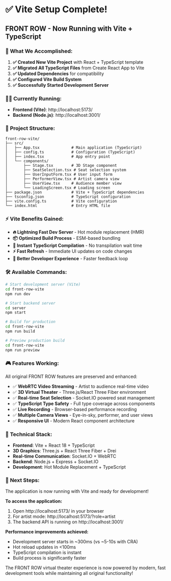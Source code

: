 # ✅ Vite Setup Complete!

## **FRONT ROW - Now Running with Vite + TypeScript**

### 🚀 **What We Accomplished:**

1. **✅ Created New Vite Project** with React + TypeScript template
2. **✅ Migrated All TypeScript Files** from Create React App to Vite
3. **✅ Updated Dependencies** for compatibility
4. **✅ Configured Vite Build System** 
5. **✅ Successfully Started Development Server**

### 🏃‍♂️ **Currently Running:**

- **Frontend (Vite)**: http://localhost:5173/
- **Backend (Node.js)**: http://localhost:3001/

### 📁 **Project Structure:**

```
front-row-vite/
├── src/
│   ├── App.tsx              # Main application (TypeScript)
│   ├── config.ts            # Configuration (TypeScript)
│   ├── index.tsx            # App entry point
│   └── components/
│       ├── Stage.tsx        # 3D Stage component
│       ├── SeatSelection.tsx # Seat selection system
│       ├── UserInputForm.tsx # User input form
│       ├── PerformerView.tsx # Artist camera view
│       ├── UserView.tsx     # Audience member view
│       └── LoadingScreen.tsx # Loading screen
├── package.json             # Vite + TypeScript dependencies
├── tsconfig.json            # TypeScript configuration
├── vite.config.ts           # Vite configuration
└── index.html               # Entry HTML file
```

### ⚡ **Vite Benefits Gained:**

- **🔥 Lightning Fast Dev Server** - Hot module replacement (HMR)
- **📦 Optimized Build Process** - ESM-based bundling
- **🔄 Instant TypeScript Compilation** - No transpilation wait time
- **⚡ Fast Refresh** - Immediate UI updates on code changes
- **🎯 Better Developer Experience** - Faster feedback loop

### 🛠 **Available Commands:**

```bash
# Start development server (Vite)
cd front-row-vite
npm run dev

# Start backend server
cd server
npm start

# Build for production
cd front-row-vite
npm run build

# Preview production build
cd front-row-vite
npm run preview
```

### 🎮 **Features Working:**

All original FRONT ROW features are preserved and enhanced:

- ✅ **WebRTC Video Streaming** - Artist to audience real-time video
- ✅ **3D Virtual Theater** - Three.js/React Three Fiber environment
- ✅ **Real-time Seat Selection** - Socket.IO powered seat management  
- ✅ **TypeScript Type Safety** - Full type coverage across components
- ✅ **Live Recording** - Browser-based performance recording
- ✅ **Multiple Camera Views** - Eye-in-sky, performer, and user views
- ✅ **Responsive UI** - Modern React component architecture

### 🔧 **Technical Stack:**

- **Frontend**: Vite + React 18 + TypeScript
- **3D Graphics**: Three.js + React Three Fiber + Drei
- **Real-time Communication**: Socket.IO + WebRTC
- **Backend**: Node.js + Express + Socket.IO
- **Development**: Hot Module Replacement + TypeScript

### 🎯 **Next Steps:**

The application is now running with Vite and ready for development! 

**To access the application:**
1. Open http://localhost:5173/ in your browser
2. For artist mode: http://localhost:5173/?role=artist
3. The backend API is running on http://localhost:3001/

**Performance improvements achieved:**
- Development server starts in ~300ms (vs ~5-10s with CRA)
- Hot reload updates in <100ms
- TypeScript compilation is instant
- Build process is significantly faster

The FRONT ROW virtual theater experience is now powered by modern, fast development tools while maintaining all original functionality! 
